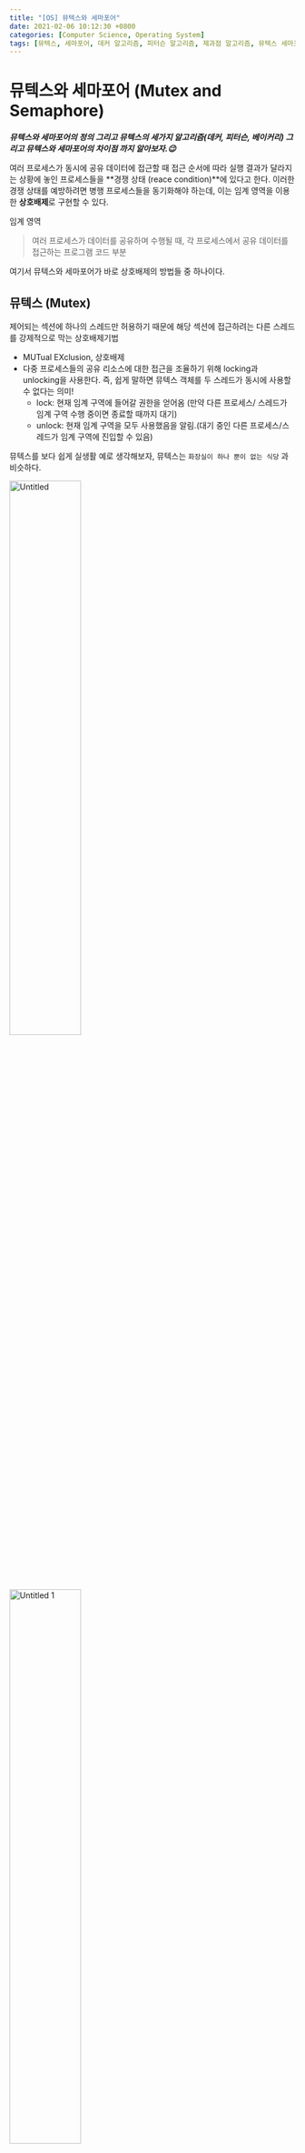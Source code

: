 ```yaml
---
title: "[OS] 뮤텍스와 세마포어"
date: 2021-02-06 10:12:30 +0800
categories: [Computer Science, Operating System]
tags: [뮤텍스, 세마포어, 데커 알고리즘, 피터슨 알고리즘, 제과점 알고리즘, 뮤텍스 세마포어 차이]  
---
```




# 뮤텍스와 세마포어 (Mutex and Semaphore)

***뮤텍스와 세마포어의 정의 그리고 뮤텍스의 세가지 알고리즘(데커, 피터슨, 베이커리) 그리고 뮤텍스와 세마포어의 차이점 까지 알아보자.😉***

여러 프로세스가 동시에 공유 데이터에 접근할 때 접근 순서에 따라 실행 결과가 달라지는 상황에 놓인 프로세스들을 **경쟁 상태 (reace condition)**에 있다고 한다. 이러한 경쟁 상태를 예방하려면 병행 프로세스들을 동기화해야 하는데, 이는 임계 영역을 이용한 **상호배제**로 구현할 수 있다. 

임계 영역 

> 여러 프로세스가 데이터를 공유하며 수행될 때, 각 프로세스에서 공유 데이터를 접근하는 프로그램 코드 부분

여기서 뮤텍스와 세마포어가 바로 상호배제의 방법들 중 하나이다.

## 뮤텍스 (Mutex)

제어되는 섹션에 하나의 스레드만 허용하기 때문에 해당 섹션에 접근하려는 다른 스레드를 강제적으로 막는 상호배제기법

- MUTual EXclusion, 상호배제
- 다중 프로세스들의 공유 리소스에 대한 접근을 조율하기 위해 locking과 unlocking을 사용한다. 즉, 쉽게 말하면 뮤텍스 객체를 두 스레드가 동시에 사용할 수 없다는 의미!
    - lock: 현재 임계 구역에 들어갈 권한을 얻어옴 (만약 다른 프로세스/ 스레드가 임계 구역 수행 중이면 종료할 때까지 대기)
    - unlock: 현재 임계 구역을 모두 사용했음을 알림.(대기 중인 다른 프로세스/스레드가 임계 구역에 진입할 수 있음)

뮤텍스를 보다 쉽게 실생활 예로 생각해보자, 뮤텍스는 `화장실이 하나 뿐이 없는 식당` 과 비슷하다.

<img src="\assets\img\mutex\Untitled.png" alt="Untitled" style="width:50%; height:50%"/>
<img src="\assets\img\mutex\Untitled 1.png" alt="Untitled 1" style="width:50%; height:50%"/>
<img src="\assets\img\mutex\Untitled 2.png" alt="Untitled 2" style="width:50%; height:50%"/>

프로세스(사람) 은 자원에 접근하기 위해서는 열쇠(lock)을 얻고 화장실(자원)을 쓴다. 그리고 다쓰고 키(unlock)를 반납한다.

간단히 설명하자면 이렇다. 그리고 뮤텍스에서 3가지 알고리즘을 살펴보자.

### 1. 데커(Dekker) 알고리즘

데커의 알고리즘에서는 각 프로세스는 플래그를 설정할 수 있고, 다른 프로세스를 확인한 후 플래그를 재설정할 수도 있따. 프로세스가 임계 영역에 진입하고 싶으면 플래그를 설정하고 차례를 기다린다. 즉, 임계 영역에 다른 프로세스가 이미 있으면 해당 프로세스를 종료할 때까지 `while`문 에서 순환한다. 그리고 프로세스간의 순서를 나타내는 `turn` 변수를 사용한다.

```java
while(true) {
    flag[i] = true; // 프로세스 i가 임계 구역 진입 시도
    while(flag[j]) { // 프로세스 j가 현재 임계 구역에 있는지 확인
        if(turn == j) { // j가 임계 구역 사용 중이면
            flag[i] = false; // 프로세스 i 진입 취소
            while(turn == j); // turn이 j에서 변경될 때까지 대기
            flag[i] = true; // j turn이 끝나면 다시 진입 시도
        }
    }
}

// ------- 임계 구역 ---------

turn = j; // 임계 구역 사용 끝나면 turn을 넘김
flag[i] = false; // flag 값을 false로 바꿔 임계 구역 사용 완료를 알림
```

**데커 알고리즘의 특징**

- 특별한 하드웨어 명령문이 필요 없다.
- 임계 영역 바깥에서 수행 중인 프로세스가 다른 프로세스들이 임계 영역에 들어가려는 것을 막지 않는다.
- 임계 영역에 들어가기를 원하는 프로세서를 무한정 기다리게 하지 않는다.

### 2. 피터슨 알고리즘

데커와 유사하지만, 상대방 프로세스/스레드에게 진입 기회를 양보하는 것에 차이가 있다. 그리고 피터슨 알고리즘 같은 임계구역 문제에 대한 소프트웨어 해결책은 최신 컴퓨터 아키텍처에서 제대로 작동하지 않는다고 한다.

```java
while(true) {
    flag[i] = true; // 프로세스 i가 임계 구역 진입 시도
    turn = j; // 다른 프로세스에게 진입 기회 양보
    while(flag[j] && turn == j) { // 다른 프로세스가 진입 시도하면 대기
    }
}

// ------- 임계 구역 ---------

flag[i] = false; // flag 값을 false로 바꿔 임계 구역 사용 완료를 알림
```

### 3. 제과점(Bakery) 알고리즘

여러 프로세스/스레드에 대한 처리가 가능한 알고리즘이다. 가장 작은 수의 번호표를 가지고 있는 프로세스가 임계 구역에 진입한다.

```java
while(true) {
    
    isReady[i] = true; // 번호표 받을 준비
    number[i] = max(number[0~n-1]) + 1; // 현재 실행 중인 프로세스 중에 가장 큰 번호 배정 
    isReady[i] = false; // 번호표 수령 완료
    
    for(j = 0; j < n; j++) { // 모든 프로세스 번호표 비교
        while(isReady[j]); // 비교 프로세스가 번호표 받을 때까지 대기
        while(number[j] && number[j] < number[i] && j < i);
        
        // 프로세스 j가 번호표 가지고 있어야 함
        // 프로세스 j의 번호표 < 프로세스 i의 번호표
    }
}

// ------- 임계 구역 ---------

number[i] = 0; // 임계 구역 사용 종료
```

## 세마포어 (Semaphore)

먼저, 세마포어란 공유 자원에 대한 접속을 제어하기 위해 최대 허용치만큼 접근 요청을 가능하게 하여 카운트를 세서 카운트가 0이 되면 대기하도록 하여 상호배제를 달성하는 기법이다.

앞의 방법들과 차이점을 설명해보자면, 

앞서 제시한 상호배제의 해결 방법은 좀 더 복잡한 문제에서는 일반화되기 어렵다. 또 프로세스가 임계 영역에 진입할 수 없을 때 진입 조건이 `true`가 될 때까지 반복적으로 조사하고 **바쁜 대기**를 하기 때문에 프로세스를 낭비한다. 따라서, **진입 조건을 반복 조사하지 않고 `true`일 때 프로세스 상태를 확인한다면 프로세서 사이클을 낭비하지 않을 것이다.** 

이또한, 위의 뮤텍스와 같이 실생활 예로 살펴보자.

<img src="\assets\img\mutex\Untitled 3.png" alt="Untitled 3" style="width:50%; height:50%"/>
<img src="\assets\img\mutex\Untitled 4.png" alt="Untitled 4" style="width:50%; height:50%"/>
<img src="\assets\img\mutex\Untitled 5.png" alt="Untitled 5" style="width:50%; height:50%"/>

위의 그림은 **카운팅 세마포어(counting semaphore)**를 쉽게 이해할 수 있는 예시이다. 즉, 유한한 개수를 가진 자원에 대한 접근을 제어하는데 사용할 수 있다. 그리고 다른 방법은 **이진 세마포어(binary semaphore)** 가 있다.  세마포어의 초기 값이 0또는 1만 가질 수 있는 세마포어 이다. (뮤텍스가 이진 세마포어와 비슷한 것이라 생각하면 된다)

세마포어에 더 자세히 이해하기 위해서는 `wait(), signal(), 0` 에 대해 이해해야한다. 각 자원을 사용하려는 프로세스는 세마포어에 `wait()` 연산을 수행하고 세마포어의 값은 감소하게 된다. 프로세스가 자원을 방출 할 때는 `signal()` 연산을 수행하고 세마포어는 증가하게 된다. 그리고 세마포어의 값이 0 이 되면 모든 자원이 사용중임을 나타내고 이후 자원을 사용하려는 프로세스는 세마포어 값이 0보다 커질 때 까지 봉쇄된다.

그리고 `wait()` 연산은 `P` 라하고, `signal()` 연산은 `V` 라고 명칭한다.

***구현 방법***

```java
P(S);

// --- 임계 구역 ---

V(S);
```

```java
//wait
procedure P(S)   --> 최초 S값은 1임
    while S=0 do wait  --> S가 0면 1이 될때까지 기다려야 함
    S := S-1   --> S를 0로 만들어 다른 프로세스가 들어 오지 못하도록 함
end P

--- 임계 구역 ---
//signal
procedure V(S) --> 현재상태는 S가 0임
    S := S+1   --> S를 1로 원위치시켜 해제하는 과정
end V
```

***예시***

> 최초 S 값은 1이고, 현재 해당 구역을 수행할 프로세스 A, B가 있다고 가정하자

1. 먼저 도착한 A가 P(S)를 실행하여 S를 0으로 만들고 임계구역에 들어감
2. 그 뒤에 도착한 B가 P(S)를 실행하지만 S가 0이므로 대기 상태
3. A가 임계구역 수행을 마치고 V(S)를 실행하면 S는 다시 1이 됨
4. B는 이제 P(S)에서 while문을 빠져나올 수 있고, 임계구역으로 들어가 수행함

## 뮤텍스와 세마포어의 차이

- 뮤텍스 락과 같이 세마포어를 사용하여 상호배제를 제공할 수 있다. 하지만 뮤텍스 락은 락의 사용 여부를 나타내는 **이진 값**을 가지지만, 세마포어는 **정수 값**을 가지므로 **다양한 동기화 문제를 해결하는데 사용될 수 있다.**
- 세마포어는 공유 자원에 **세마포어의 변수만큼의 프로세스(또는 쓰레드)가 접근**할 수 있다. 반면에 뮤텍스는 **오직 1개만의 프로세스(또는 쓰레드)만 접근**할 수 있다.
- 현재 수행중인 프로세스가 아닌 **다른 프로세스가 세마포어를 해제할 수 있다.** 하지만 뮤텍스는 **락(lock)을 획득한 프로세스가 반드시 그 락을 해제**해야 한다.